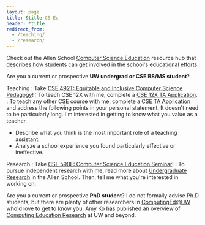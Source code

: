 ```yaml
---
layout: page
title: &title CS Ed
header: *title
redirect_from:
  - /teaching/
  - /research/
---
```


Check out the Allen School [Computer Science Education](https://www.cs.washington.edu/academics/ugrad/current-students/career/cs-teaching) resource hub that describes how students can get involved in the school's educational efforts.

Are you a current or prospective **UW undergrad or CSE BS/MS student**?

Teaching
: Take [CSE 492T: Equitable and Inclusive Computer Science Pedagogy](https://courses.cs.washington.edu/courses/cse492t/)!
: To teach CSE 12X with me, complete a [CSE 12X TA Application](http://courses.cs.washington.edu/courses/cse14x/ta/).
: To teach any other CSE course with me, complete a [CSE TA Application](https://ta.cs.washington.edu/apply/) and address the following points in your personal statement. It doesn't need to be particularly long. I'm interested in getting to know what you value as a teacher.
  - Describe what you think is the most important role of a teaching assistant.
  - Analyze a school experience you found particularly effective or ineffective.

Research
: Take [CSE 590E: Computer Science Education Seminar](https://courses.cs.washington.edu/courses/cse590e/)!
: To pursue independent research with me, read more about [Undergraduate Research](https://www.cs.washington.edu/academics/ugrad/enrichment/research) in the Allen School. Then, tell me what you're interested in working on.

Are you a current or prospective **PhD student**? I do not formally advise Ph.D students, but there are plenty of other researchers in [ComputingEd@UW](https://computinged.uw.edu/) who'd love to get to know you. Amy Ko has published an overview of [Computing Education Research](https://faculty.washington.edu/ajko/cer) at UW and beyond.
